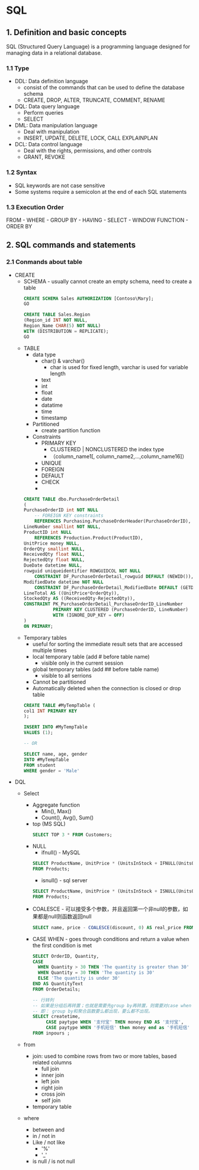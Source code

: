 # SQL
## 1. Definition and basic concepts
SQL (Structured Query Language) is a programming language designed for managing data in a relational database. 
### 1.1 Type
  - DDL: Data definition language
    - consist of the commands that can be used to define the database schema
    - CREATE, DROP, ALTER, TRUNCATE, COMMENT, RENAME
  - DQL: Data query language
    - Perform queries
    - SELECT
  - DML: Data manipulation language
    - Deal with manipulation
    - INSERT, UPDATE, DELETE, LOCK, CALL EXPLAINPLAN
  - DCL: Data control language
    - Deal with the rights, permissions, and other controls
    - GRANT, REVOKE 
### 1.2 Syntax
  - SQL keywords are not case sensitive
  - Some systems require a semicolon at the end of each SQL statements
### 1.3 Execution Order
  FROM - WHERE - GROUP BY - HAVING - SELECT - WINDOW FUNCTION - ORDER BY
## 2. SQL commands and statements
### 2.1 Conmands about table
  - CREATE
    - SCHEMA - usually cannot create an empty schema, need to create a table
      ``` SQL
      CREATE SCHEMA Sales AUTHORIZATION [Contoso\Mary];  
      GO

      CREATE TABLE Sales.Region   
      (Region_id INT NOT NULL,  
      Region_Name CHAR(5) NOT NULL)  
      WITH (DISTRIBUTION = REPLICATE);  
      GO  
      ```  
    - TABLE
      - data type
        - char() & varchar()
          - char is used for fixed length, varchar is used for variable length
        - text
        - int
        - float
        - date
        - datatime
        - time
        - timestamp
      - Partitioned  
        - create partition function
      - Constraints
        - PRIMARY KEY
          - CLUSTERED | NONCLUSTERED the index type
          - （column_name1[, column_name2,…,column_name16]）
        - UNIQUE
        - FOREIGN
        - DEFAULT
        - CHECK
        -      
      ``` SQL
      CREATE TABLE dbo.PurchaseOrderDetail
      (
      PurchaseOrderID int NOT NULL
          -- FOREIGN KEY constraints
          REFERENCES Purchasing.PurchaseOrderHeader(PurchaseOrderID),
      LineNumber smallint NOT NULL,
      ProductID int NULL
          REFERENCES Production.Product(ProductID),
      UnitPrice money NULL,
      OrderQty smallint NULL,
      ReceivedQty float NULL,
      RejectedQty float NULL,
      DueDate datetime NULL,
      rowguid uniqueidentifier ROWGUIDCOL NOT NULL
          CONSTRAINT DF_PurchaseOrderDetail_rowguid DEFAULT (NEWID()),
      ModifiedDate datetime NOT NULL
          CONSTRAINT DF_PurchaseOrderDetail_ModifiedDate DEFAULT (GETDATE()),
      LineTotal AS ((UnitPrice*OrderQty)),
      StockedQty AS ((ReceivedQty-RejectedQty)),
      CONSTRAINT PK_PurchaseOrderDetail_PurchaseOrderID_LineNumber
                 PRIMARY KEY CLUSTERED (PurchaseOrderID, LineNumber)
                 WITH (IGNORE_DUP_KEY = OFF)
      )
      ON PRIMARY;
      ``` 
    - Temporary tables
      - useful for sorting the immediate result sets that are accessed multiple times
      - local temporary table (add # before table name)
        - visible only in the current session
      - global temporary tables (add ## before table name)
        - visible to all serrions
      - Cannot be partitioned
      - Automatically deleted when the connection is closed or drop table
      ``` SQL
      CREATE TABLE #MyTempTable (
      col1 INT PRIMARY KEY
      );

      INSERT INTO #MyTempTable
      VALUES (1);
      
      -- OR
      
      SELECT name, age, gender
      INTO #MyTempTable
      FROM student
      WHERE gender = 'Male'
      ``` 
- DQL
  - Select
    - Aggregate function 
      - Min(), Max()
      - Count(), Avg(), Sum()
    - top (MS SQL)
      ``` SQL
      SELECT TOP 3 * FROM Customers;
      ```
    - NULL
      - ifnull() - MySQL
      ``` SQL
      SELECT ProductName, UnitPrice * (UnitsInStock + IFNULL(UnitsOnOrder, 0))
      FROM Products;
      ``` 
      - isnull() - sql server
      ``` SQL
      SELECT ProductName, UnitPrice * (UnitsInStock + ISNULL(UnitsOnOrder, 0))
      FROM Products;
      ``` 
    - COALESCE - 可以接受多个参数，并且返回第一个非null的参数，如果都是null则函数返回null
      ``` SQL
      SELECT name, price - COALESCE(discount, 0) AS real_price FROM for_sale;
      ``` 
    - CASE WHEN - goes through conditions and return a value when the first condition is met
      ``` SQL
      SELECT OrderID, Quantity,
      CASE
        WHEN Quantity > 30 THEN 'The quantity is greater than 30'
        WHEN Quantity = 30 THEN 'The quantity is 30'
        ELSE 'The quantity is under 30'
      END AS QuantityText
      FROM OrderDetails;
      
      -- 行转列 
      -- 如果是分组后再转置；也就是需要先group by再转置，则需要对case when 或 if 使用聚合函数。
      -- 即： group by和聚合函数要么都出现，要么都不出现。
      SELECT createtime,
           CASE paytype WHEN '支付宝' THEN money END AS '支付宝',
           CASE paytype WHEN '手机短信' then money end as '手机短信'
      FROM inpours ;      
      
      ``` 
      
  - from 
    - join: used to combine rows from two or more tables, based related columns
      - full join
      - inner join
      - left join
      - right join
      - cross join
      - self join 
    - temporary table
  - where
    - between and
    - in / not in
    - Like / not like
      - '%'
      - '_'
    - is null / is not null
     
